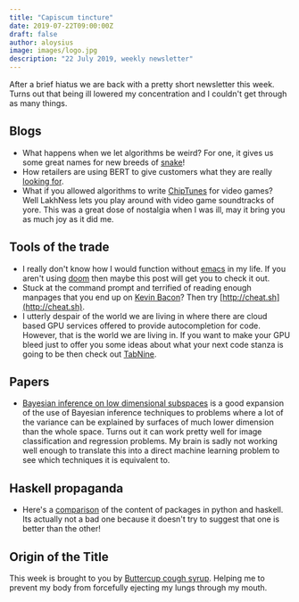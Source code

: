 ```yaml
---
title: "Capiscum tincture"
date: 2019-07-22T09:00:00Z
draft: false
author: aloysius
image: images/logo.jpg
description: "22 July 2019, weekly newsletter"
---
```


After a brief hiatus we are back with a pretty short newsletter this week. Turns out that being
ill lowered my concentration and I couldn't get through as many things.


## Blogs

* What happens when we let algorithms be weird? For one, it gives us some great names for new breeds of [snake](https://aiweirdness.com/post/178980378702/new-neural-net-snakes)!
* How retailers are using BERT to give customers what they are really [looking for](https://multithreaded.stitchfix.com/blog/2019/07/15/give-me-jeans/).
* What if you allowed algorithms to write [ChipTunes](https://chrisdonahue.com/LakhNES/) for video games? Well LakhNess lets you play around with video game soundtracks of yore. This was a great dose of nostalgia when I was ill, may it bring you as much joy as it did me.


## Tools of the trade

* I really don't know how I would function without [emacs](https://medium.com/@aria_39488/the-niceties-of-evil-in-doom-emacs-cabb46a9446b) in my life. If you aren't using [doom](https://github.com/hlissner/doom-emacs) then maybe this post will get you to check it out.
* Stuck at the command prompt and terrified of reading enough manpages that you end up on [Kevin Bacon](https://en.wikipedia.org/wiki/Six_Degrees_of_Kevin_Bacon)? Then try [http://cheat.sh](http://cheat.sh).
* I utterly despair of the world we are living in where there are cloud based GPU services offered to provide autocompletion for code. However, that is the world we are living in. If you want to make your GPU bleed just to offer you some ideas about what your next code stanza is going to be then check out [TabNine](https://tabnine.com/blog/deep).


## Papers

* [Bayesian inference on low dimensional subspaces](https://arxiv.org/abs/1907.07504) is a good expansion of the use of Bayesian inference techniques to problems where a lot of the variance can be explained by surfaces of much lower dimension than the whole space. Turns out it can work pretty well for image classification and regression problems. My brain is sadly not working well enough to translate this into a direct machine learning problem to see which techniques it is equivalent to.


## Haskell propaganda

* Here's a [comparison](https://www.tweag.io/posts/2019-07-17-codestatistics.html) of the content of packages in python and haskell. Its actually not a bad one because it doesn't try to suggest that one is better than the other!


## Origin of the Title

This week is brought to you by [Buttercup cough syrup](https://www.amazon.co.uk/Buttercup-Cough-Mixture-Syrup-Original/dp/B001E1CVPG). Helping me to prevent my body from forcefully ejecting my lungs through my mouth.
